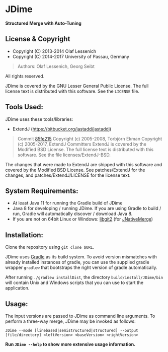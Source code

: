 # JDime  
**Structured Merge with Auto-Tuning**

## License & Copyright
* Copyright (C) 2013-2014 Olaf Lessenich
* Copyright (C) 2014-2017 University of Passau, Germany
> Authors: Olaf Lessenich, Georg Seibt

All rights reserved.

JDime is covered by the GNU Lesser General Public License.
The full license text is distributed with this software. See the `LICENSE` file.

## Tools Used:
JDime uses these tools/libraries:

* ExtendJ (https://bitbucket.org/jastadd/jastaddj)
> Commit [85fe215](https://bitbucket.org/extendj/extendj/commits/85fe215542d5cde4753e10a2b068b394f79d7984)
> Copyright (c) 2005-2008, Torbjörn Ekman
> Copyright (c) 2005-2017, ExtendJ Committers
> ExtendJ is covered by the Modified BSD License.
> The full license text is distributed with this software.
> See the file licenses/ExtendJ-BSD.

The changes that were made to ExtendJ are shipped with this software
and covered by the Modified BSD License.
See patches/ExtendJ for the changes,
and patches/ExtendJ/LICENSE for the license text.

## System Requirements:
* At least Java 11 for running the Gradle build of JDime
* Java 8 for developing / running JDime. If you are using Gradle to build / run, Gradle will automatically discover / download Java 8.
* If you are not on 64bit Linux or Windows: [libgit2](https://libgit2.github.com/) (for [JNativeMerge](https://gitlab.infosun.fim.uni-passau.de/seibt/JNativeMerge))

## Installation:
Clone the repository using `git clone $URL`.

JDime uses [Gradle](https://gradle.org/) as its build system.
To avoid version mismatches with already installed instances of gradle, you can use the supplied gradle wrapper `gradlew` that bootstraps the right version of gradle automatically.

After running `./gradlew installDist`, the directory `build/install/JDime/bin` will contain Unix and Windows scripts that you can use to start the application.

## Usage:
The input versions are passed to JDime as command line arguments. To perform a three-way merge, JDime may be invoked as follows:

`JDime --mode [linebased|semistructured|structured] --output [file/directory] <leftVersion> <baseVersion> <rightVersion>`

**Run `JDime --help` to show more extensive usage information.**
